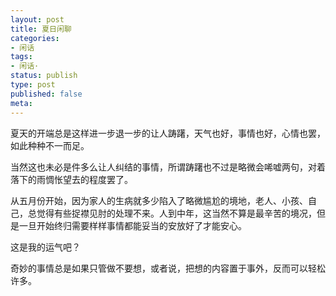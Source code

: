 ```yaml
---
layout: post
title: 夏日闲聊
categories:
- 闲话
tags:
- 闲话·
status: publish
type: post
published: false
meta:
---
```


夏天的开端总是这样进一步退一步的让人踌躇，天气也好，事情也好，心情也罢，如此种种不一而足。

当然这也未必是件多么让人纠结的事情，所谓踌躇也不过是略微会唏嘘两句，对着落下的雨惆怅望去的程度罢了。

从五月份开始，因为家人的生病就多少陷入了略微尴尬的境地，老人、小孩、自己，总觉得有些捉襟见肘的处理不来。人到中年，这当然不算是最辛苦的境况，但是一旦开始终归需要样样事情都能妥当的安放好了才能安心。

这是我的运气吧？

奇妙的事情总是如果只管做不要想，或者说，把想的内容置于事外，反而可以轻松许多。



